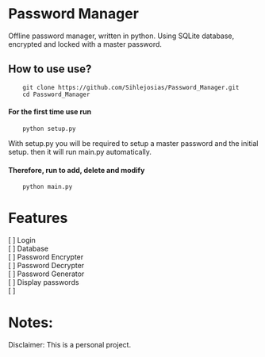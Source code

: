 # Password Manager

Offline password manager, written in python. Using SQLite database, encrypted and locked with a master password.

## How to use use?
        git clone https://github.com/Sihlejosias/Password_Manager.git
        cd Password_Manager 

#### For the first time use run
        python setup.py 

With setup.py you will be required to setup a master password and the initial setup. then it will run main.py automatically. 

#### Therefore, run to add, delete and modify 

        python main.py

# Features 
[ ] Login  
[ ] Database  
[ ] Password Encrypter  
[ ] Password Decrypter  
[ ] Password Generator  
[ ] Display passwords  
[ ] 

# Notes:

Disclaimer: This is a personal project. 
